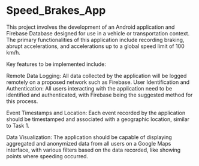 # Speed_Brakes_App

This project involves the development of an Android application and Firebase Database designed for use in a vehicle or transportation context. The primary functionalities of this application include recording braking, abrupt accelerations, and accelerations up to a global speed limit of 100 km/h.

Key features to be implemented include:

Remote Data Logging: All data collected by the application will be logged remotely on a proposed network such as Firebase.
User Identification and Authentication: All users interacting with the application need to be identified and authenticated, with Firebase being the suggested method for this process.

Event Timestamps and Location: Each event recorded by the application should be timestamped and associated with a geographic location, similar to Task 1.

Data Visualization: The application should be capable of displaying aggregated and anonymized data from all users on a Google Maps interface, with various filters based on the data recorded, like showing points where speeding occurred.
